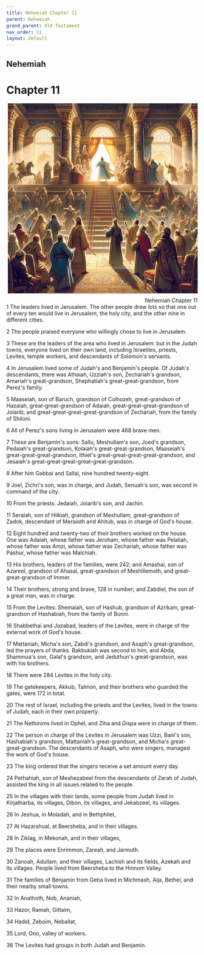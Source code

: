 ```yaml
---
title: Nehemiah Chapter 11
parent: Nehemiah
grand_parent: Old Testament
nav_order: 11
layout: default
---
```


## Nehemiah

# Chapter 11

<div style="clear: both; text-align: right;">
    <img src="/assets/Image/Nehemiah/500/11.jpg" alt="Nehemiah Chapter 11" class="chapter-image" style="max-width: 100%; height: auto; float: right; margin: 0 0 10px 10px; padding-left: 10%;">
    <figcaption style="font-size: 14px;">Nehemiah Chapter 11</figcaption>
</div>
1 The leaders lived in Jerusalem. The other people drew lots so that one out of every ten would live in Jerusalem, the holy city, and the other nine in different cities.

2 The people praised everyone who willingly chose to live in Jerusalem.

3 These are the leaders of the area who lived in Jerusalem: but in the Judah towns, everyone lived on their own land, including Israelites, priests, Levites, temple workers, and descendants of Solomon's servants.

4 In Jerusalem lived some of Judah's and Benjamin's people. Of Judah's descendants, there was Athaiah, Uzziah's son, Zechariah's grandson, Amariah's great-grandson, Shephatiah's great-great-grandson, from Perez's family.

5 Maaseiah, son of Baruch, grandson of Colhozeh, great-grandson of Hazaiah, great-great-grandson of Adaiah, great-great-great-grandson of Joiarib, and great-great-great-great-grandson of Zechariah, from the family of Shiloni.

6 All of Perez's sons living in Jerusalem were 468 brave men.

7 These are Benjamin's sons: Sallu, Meshullam's son, Joed's grandson, Pedaiah's great-grandson, Kolaiah's great-great-grandson, Maaseiah's great-great-great-grandson, Ithiel's great-great-great-great-grandson, and Jesaiah's great-great-great-great-great-grandson.

8 After him Gabbai and Sallai, nine hundred twenty-eight.

9 Joel, Zichri's son, was in charge, and Judah, Senuah's son, was second in command of the city.

10 From the priests: Jedaiah, Joiarib's son, and Jachin.

11 Seraiah, son of Hilkiah, grandson of Meshullam, great-grandson of Zadok, descendant of Meraioth and Ahitub, was in charge of God's house.

12 Eight hundred and twenty-two of their brothers worked on the house. One was Adaiah, whose father was Jeroham, whose father was Pelaliah, whose father was Amzi, whose father was Zechariah, whose father was Pashur, whose father was Malchiah.

13 His brothers, leaders of the families, were 242; and Amashai, son of Azareel, grandson of Ahasai, great-grandson of Meshillemoth, and great-great-grandson of Immer.

14 Their brothers, strong and brave, 128 in number; and Zabdiel, the son of a great man, was in charge.

15 From the Levites: Shemaiah, son of Hashub, grandson of Azrikam, great-grandson of Hashabiah, from the family of Bunni.

16 Shabbethai and Jozabad, leaders of the Levites, were in charge of the external work of God's house.

17 Mattaniah, Micha's son, Zabdi's grandson, and Asaph's great-grandson, led the prayers of thanks. Bakbukiah was second to him, and Abda, Shammua's son, Galal's grandson, and Jeduthun's great-grandson, was with his brothers.

18 There were 284 Levites in the holy city.

19 The gatekeepers, Akkub, Talmon, and their brothers who guarded the gates, were 172 in total.

20 The rest of Israel, including the priests and the Levites, lived in the towns of Judah, each in their own property.

21 The Nethinims lived in Ophel, and Ziha and Gispa were in charge of them.

22 The person in charge of the Levites in Jerusalem was Uzzi, Bani's son, Hashabiah's grandson, Mattaniah's great-grandson, and Micha's great-great-grandson. The descendants of Asaph, who were singers, managed the work of God's house.

23 The king ordered that the singers receive a set amount every day.

24 Pethahiah, son of Meshezabeel from the descendants of Zerah of Judah, assisted the king in all issues related to the people.

25 In the villages with their lands, some people from Judah lived in Kirjatharba, its villages, Dibon, its villages, and Jekabzeel, its villages.

26 In Jeshua, in Moladah, and in Bethphilet,

27 At Hazarshual, at Beersheba, and in their villages.

28 In Ziklag, in Mekonah, and in their villages,

29 The places were Enrimmon, Zareah, and Jarmuth.

30 Zanoah, Adullam, and their villages, Lachish and its fields, Azekah and its villages. People lived from Beersheba to the Hinnom Valley.

31 The families of Benjamin from Geba lived in Michmash, Aija, Bethel, and their nearby small towns.

32 In Anathoth, Nob, Ananiah,

33 Hazor, Ramah, Gittaim,

34 Hadid, Zeboim, Neballat,

35 Lord, Ono, valley of workers.

36 The Levites had groups in both Judah and Benjamin.


